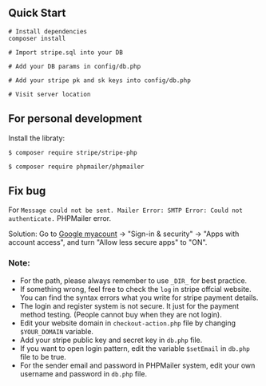 ## Quick Start
```
# Install dependencies
composer install

# Import stripe.sql into your DB

# Add your DB params in config/db.php

# Add your stripe pk and sk keys into config/db.php

# Visit server location
```

## For personal development

Install the libraty:
```
$ composer require stripe/stripe-php

$ composer require phpmailer/phpmailer
```

## Fix bug
For `Message could not be sent. Mailer Error: SMTP Error: Could not authenticate.` PHPMailer error.

Solution: Go to [Google myacount](https://myaccount.google.com/) -> "Sign-in & security" -> "Apps with account access", and turn "Allow less secure apps" to "ON".


### Note: 

* For the path, please always remember to use `_DIR_` for best practice.
* If something wrong, feel free to check the `log` in stripe offcial website. You can find the syntax errors what you write for stripe payment details.
* The login and register system is not secure. It just for the payment method testing. (People cannot buy when they are not login).
* Edit your website domain in `checkout-action.php` file by changing `$YOUR_DOMAIN` variable. 
* Add your stripe public key and secret key in `db.php` file. 
* If you want to open login pattern, edit the variable `$setEmail` in `db.php` file to be true.
* For the sender email and password in PHPMailer system, edit your own username and password in `db.php` file.
